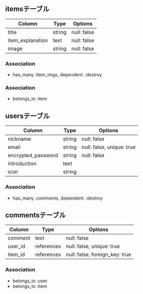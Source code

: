 ## itemsテーブル
|Column|Type|Options|
|------|----|-------|
|title|string|null: false|
|item_explanation|text|null: false|
|image|string|null: false|

### Association
- has_many :item_imgs, dependent: :destroy


### Association
-  belongs_to :item

## usersテーブル
|Column|Type|Options|
|------|----|-------|
|nickname|string|null: false|
|email|string|null: false, unique: true|
|encrypted_password|string|null: false|
|introduction|text||
|icon|string||

### Association
- has_many :comments,  dependent: :destroy

## commentsテーブル
|Column|Type|Options|
|------|----|-------|
|comment|text|null: false|
|user_id|references|null: false, unique: true|
|item_id|references|null: false, foreign_key: true|

### Association
- belongs_to :user
- belongs_to :item
